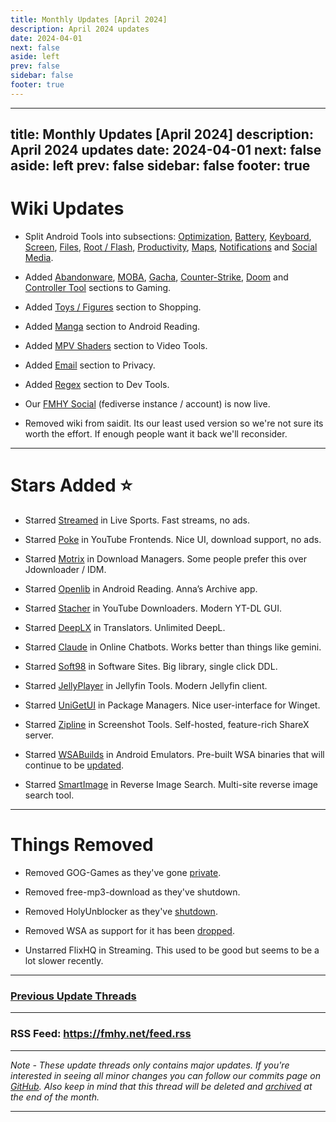 ```yaml
---
title: Monthly Updates [April 2024]
description: April 2024 updates
date: 2024-04-01
next: false
aside: left
prev: false
sidebar: false
footer: true
---
```

---
title: Monthly Updates [April 2024]
description: April 2024 updates
date: 2024-04-01
next: false
aside: left
prev: false
sidebar: false
footer: true
---

# Wiki Updates

- Split Android Tools into subsections:
[Optimization](https://fmhy.net/android-iosguide#optimization), [Battery](https://fmhy.net/android-iosguide#battery-tools), [Keyboard](https://fmhy.net/android-iosguide#keyboard-text), [Screen](https://fmhy.net/android-iosguide#screen-tools), [Files](https://fmhy.net/android-iosguide#android-file-tools),
[Root / Flash](https://fmhy.net/android-iosguide#root-flash), [Productivity](https://fmhy.net/android-iosguide#productivity-calendars), [Maps](https://fmhy.net/android-iosguide#maps-location), [Notifications](https://fmhy.net/android-iosguide#notifications-widgets) and [Social Media](https://fmhy.net/android-iosguide#social-media-apps). 

- Added [Abandonware](https://fmhy.net/gamingpiracyguide#abandonware), [MOBA](https://fmhy.net/gamingpiracyguide#moba-tools), [Gacha](https://fmhy.net/gamingpiracyguide#gacha-tools), [Counter-Strike](https://fmhy.net/gamingpiracyguide#counter-strike-tools), [Doom](https://fmhy.net/gamingpiracyguide#doom-tools) and [Controller Tool](https://fmhy.net/gamingpiracyguide#controller-tools) sections to Gaming.

- Added [Toys / Figures](https://fmhy.net/miscguide#toys-figures) section to Shopping.

- Added [Manga](https://fmhy.net/android-iosguide#android-manga) section to Android Reading.

- Added [MPV Shaders](https://fmhy.net/storage#mpv-shaders) section to Video Tools.

- Added [Email](https://fmhy.net/adblockvpnguide#email-privacy) section to Privacy.

- Added [Regex](https://fmhy.pages.dev/devtools#regex-tools) section to Dev Tools.

- Our [FMHY Social](https://social.fmhy.net/@fmhy) (fediverse instance / account) is now live.

- Removed wiki from saidit. Its our least used version so we're not sure its worth the effort. If enough people want it back we'll reconsider.

---

# Stars Added ⭐

- Starred [Streamed](https://fmhy.net/videopiracyguide#live-sports) in Live Sports. Fast streams, no ads.

- Starred [Poke](https://fmhy.net/social-media-tools#youtube-frontends) in YouTube Frontends. Nice UI, download support, no ads.

- Starred [Motrix](https://fmhy.net/file-tools#download-managers) in Download Managers. Some people prefer this over Jdownloader / IDM.

- Starred [Openlib](https://fmhy.net/android-iosguide#android-reading) in Android Reading. Anna’s Archive app.

- Starred [Stacher](https://fmhy.net/social-media-tools#youtube-downloaders) in YouTube Downloaders. Modern YT-DL GUI.

- Starred [DeepLX](https://fmhy.net/text-tools#translators) in Translators. Unlimited DeepL.

- Starred [Claude](https://fmhy.net/ai#online-chatbots) in Online Chatbots. Works better than things like gemini.

- Starred [Soft98](https://fmhy.net/downloadpiracyguide#software-sites) in Software Sites. Big library, single click DDL.

- Starred [JellyPlayer](https://fmhy.net/video-tools#jellyfin-tools) in Jellyfin Tools. Modern Jellyfin client.

- Starred [UniGetUI](https://fmhy.net/system-tools#package-managers) in Package Managers. Nice user-interface for Winget.

- Starred [Zipline](https://fmhy.net/img-tools#screenshot-tools) in Screenshot Tools. Self-hosted, feature-rich ShareX server.

- Starred [WSABuilds](https://fmhy.net/android-iosguide#android-emulators) in Android Emulators. Pre-built WSA binaries that will continue to be [updated](https://ibb.co/R4hssDc).

- Starred [SmartImage](https://fmhy.net/img-tools#reverse-image-search) in Reverse Image Search. Multi-site reverse image search tool.

---
 
# Things Removed

- Removed GOG-Games as they've gone [private](https://ibb.co/TLcffcT).

- Removed free-mp3-download as they've shutdown.

- Removed HolyUnblocker as they've [shutdown](https://github.com/QuiteAFancyEmerald/Holy-Unblocker?tab=readme-ov-file#important-message-original).

- Removed WSA as support for it has been [dropped](https://ibb.co/zxB565S).

- Unstarred FlixHQ in Streaming. This used to be good but seems to be a lot slower recently.

***

### [Previous Update Threads](https://www.reddit.com/r/FREEMEDIAHECKYEAH/wiki/updates)

---

### RSS Feed: https://fmhy.net/feed.rss

---

*Note - These update threads only contains major updates. If you're interested in seeing all minor changes you can follow our commits page on [GitHub](https://github.com/fmhy/FMHYedit/commits/main). Also keep in mind that this thread will be deleted and [archived](https://www.reddit.com/r/FREEMEDIAHECKYEAH/wiki/updates) at the end of the month.*

---
